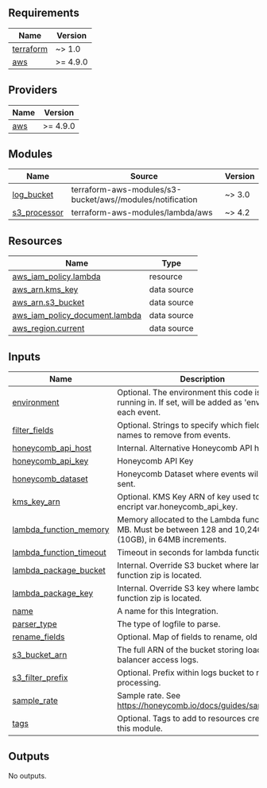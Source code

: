 <!-- BEGIN_TF_DOCS -->
## Requirements

| Name | Version |
|------|---------|
| <a name="requirement_terraform"></a> [terraform](#requirement\_terraform) | ~> 1.0 |
| <a name="requirement_aws"></a> [aws](#requirement\_aws) | >= 4.9.0 |

## Providers

| Name | Version |
|------|---------|
| <a name="provider_aws"></a> [aws](#provider\_aws) | >= 4.9.0 |

## Modules

| Name | Source | Version |
|------|--------|---------|
| <a name="module_log_bucket"></a> [log\_bucket](#module\_log\_bucket) | terraform-aws-modules/s3-bucket/aws//modules/notification | ~> 3.0 |
| <a name="module_s3_processor"></a> [s3\_processor](#module\_s3\_processor) | terraform-aws-modules/lambda/aws | ~> 4.2 |

## Resources

| Name | Type |
|------|------|
| [aws_iam_policy.lambda](https://registry.terraform.io/providers/hashicorp/aws/latest/docs/resources/iam_policy) | resource |
| [aws_arn.kms_key](https://registry.terraform.io/providers/hashicorp/aws/latest/docs/data-sources/arn) | data source |
| [aws_arn.s3_bucket](https://registry.terraform.io/providers/hashicorp/aws/latest/docs/data-sources/arn) | data source |
| [aws_iam_policy_document.lambda](https://registry.terraform.io/providers/hashicorp/aws/latest/docs/data-sources/iam_policy_document) | data source |
| [aws_region.current](https://registry.terraform.io/providers/hashicorp/aws/latest/docs/data-sources/region) | data source |

## Inputs

| Name | Description | Type | Default | Required |
|------|-------------|------|---------|:--------:|
| <a name="input_environment"></a> [environment](#input\_environment) | Optional. The environment this code is running in. If set, will be added as 'env' to each event. | `string` | `""` | no |
| <a name="input_filter_fields"></a> [filter\_fields](#input\_filter\_fields) | Optional. Strings to specify which field names to remove from events. | `list(string)` | `[]` | no |
| <a name="input_honeycomb_api_host"></a> [honeycomb\_api\_host](#input\_honeycomb\_api\_host) | Internal. Alternative Honeycomb API host. | `string` | `"https://api.honeycomb.io"` | no |
| <a name="input_honeycomb_api_key"></a> [honeycomb\_api\_key](#input\_honeycomb\_api\_key) | Honeycomb API Key | `string` | n/a | yes |
| <a name="input_honeycomb_dataset"></a> [honeycomb\_dataset](#input\_honeycomb\_dataset) | Honeycomb Dataset where events will be sent. | `string` | `"lb-access-logs"` | no |
| <a name="input_kms_key_arn"></a> [kms\_key\_arn](#input\_kms\_key\_arn) | Optional. KMS Key ARN of key used to encript var.honeycomb\_api\_key. | `string` | `""` | no |
| <a name="input_lambda_function_memory"></a> [lambda\_function\_memory](#input\_lambda\_function\_memory) | Memory allocated to the Lambda function in MB. Must be between 128 and 10,240 (10GB), in 64MB increments. | `number` | `192` | no |
| <a name="input_lambda_function_timeout"></a> [lambda\_function\_timeout](#input\_lambda\_function\_timeout) | Timeout in seconds for lambda function. | `number` | `600` | no |
| <a name="input_lambda_package_bucket"></a> [lambda\_package\_bucket](#input\_lambda\_package\_bucket) | Internal. Override S3 bucket where lambda function zip is located. | `string` | `""` | no |
| <a name="input_lambda_package_key"></a> [lambda\_package\_key](#input\_lambda\_package\_key) | Internal. Override S3 key where lambda function zip is located. | `string` | `""` | no |
| <a name="input_name"></a> [name](#input\_name) | A name for this Integration. | `string` | n/a | yes |
| <a name="input_parser_type"></a> [parser\_type](#input\_parser\_type) | The type of logfile to parse. | `string` | n/a | yes |
| <a name="input_rename_fields"></a> [rename\_fields](#input\_rename\_fields) | Optional. Map of fields to rename, old -> new. | `map(string)` | `{}` | no |
| <a name="input_s3_bucket_arn"></a> [s3\_bucket\_arn](#input\_s3\_bucket\_arn) | The full ARN of the bucket storing load balancer access logs. | `string` | n/a | yes |
| <a name="input_s3_filter_prefix"></a> [s3\_filter\_prefix](#input\_s3\_filter\_prefix) | Optional. Prefix within logs bucket to restrict processing. | `string` | `""` | no |
| <a name="input_sample_rate"></a> [sample\_rate](#input\_sample\_rate) | Sample rate. See https://honeycomb.io/docs/guides/sampling/. | `number` | `1` | no |
| <a name="input_tags"></a> [tags](#input\_tags) | Optional. Tags to add to resources created by this module. | `map(string)` | `null` | no |

## Outputs

No outputs.
<!-- END_TF_DOCS -->